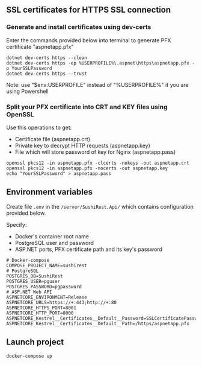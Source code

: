 ﻿## SSL certificates for HTTPS SSL connection
### Generate and install certificates using dev-certs
Enter the commands provided below into terminal to generate PFX certificate "aspnetapp.pfx"
```shell
dotnet dev-certs https --clean
dotnet dev-certs https -ep %USERPROFILE%\.aspnet\https\aspnetapp.pfx -p YourSSLPassword
dotnet dev-certs https --trust
```
Note: use "$env:USERPROFILE" instead of "%USERPROFILE%" if you are using Powershell
### Split your PFX certificate into CRT and KEY files using OpenSSL
Use this operations to get:
- Certificate file (aspnetapp.crt)
- Private key to decrypt HTTP requests (aspnetapp.key)
- File which will store password of key for Nginx (aspnetapp.pass)
```shell
openssl pkcs12 -in aspnetapp.pfx -clcerts -nokeys -out aspnetapp.crt
openssl pkcs12 -in aspnetapp.pfx -nocerts -out aspnetapp.key
echo "YourSSLPassword" > aspnetapp.pass
```
## Environment variables
Create file `.env` in the `/server/SushiRest.Api/` which contains configuration provided below.

Specify:
- Docker's container root name
- PostgreSQL user and password
- ASP.NET ports, PFX certificate path and its key's password

```dotenv
# Docker-compose
COMPOSE_PROJECT_NAME=sushirest
# PostgreSQL
POSTGRES_DB=SushiRest
POSTGRES_USER=pguser
POSTGRES_PASSWORD=pgpassword
# ASP.NET Web API
ASPNETCORE_ENVIRONMENT=Release
ASPNETCORE_URLS=https://+:443;http://+:80
ASPNETCORE_HTTPS_PORT=8001
ASPNETCORE_HTTP_PORT=8000
ASPNETCORE_Kestrel__Certificates__Default__Password=SSLCertificatePassword
ASPNETCORE_Kestrel__Certificates__Default__Path=/https/aspnetapp.pfx
```
## Launch project
```shell
docker-compose up
```